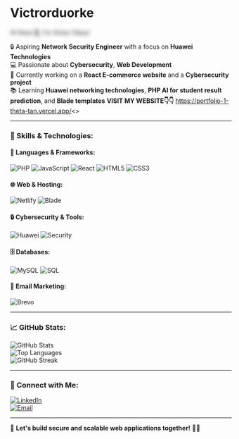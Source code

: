 # Victrorduorke

<span style="filter: blur(5px); cursor: pointer;" title="Hi there 👋, I'm Victor Oduor">
Hi there 👋, I'm Victor Oduor
</span>


🔒 Aspiring **Network Security Engineer** with a focus on **Huawei Technologies**  
💻 Passionate about **Cybersecurity**, **Web Development**  
🚀 Currently working on a **React E-commerce website** and a **Cybersecurity project**  
📚 Learning **Huawei networking technologies**, **PHP AI for student result prediction**, and **Blade templates**
**VISIT MY WEBSITE👇👇**
<a style="text-decoration:none;color:blue; font-size:24px;">https://portfolio-1-theta-tan.vercel.app/<>

---

### 🚀 Skills & Technologies:

#### 🧠 Languages & Frameworks:
![PHP](https://img.shields.io/badge/PHP-777BB4?style=flat&logo=php&logoColor=white)
![JavaScript](https://img.shields.io/badge/JavaScript-F7DF1E?style=flat&logo=javascript&logoColor=black)
![React](https://img.shields.io/badge/React-20232A?style=flat&logo=react&logoColor=61DAFB)
![HTML5](https://img.shields.io/badge/HTML5-E34F26?style=flat&logo=html5&logoColor=white)
![CSS3](https://img.shields.io/badge/CSS3-1572B6?style=flat&logo=css3&logoColor=white)

#### 🌐 Web & Hosting:
![Netlify](https://img.shields.io/badge/Netlify-00C7B7?style=flat&logo=netlify&logoColor=white)
![Blade](https://img.shields.io/badge/Blade_Template-FF2D20?style=flat&logo=laravel&logoColor=white)

#### 🔒 Cybersecurity & Tools:
![Huawei](https://img.shields.io/badge/Huawei-FF0000?style=flat&logo=huawei&logoColor=white)
![Security](https://img.shields.io/badge/Network%20Security-000000?style=flat&logo=protonvpn&logoColor=white)

#### 🗄️ Databases:
![MySQL](https://img.shields.io/badge/MySQL-4479A1?style=flat&logo=mysql&logoColor=white)
![SQL](https://img.shields.io/badge/SQL-336791?style=flat&logo=sqlite&logoColor=white)

#### 📧 Email Marketing:
![Brevo](https://img.shields.io/badge/Brevo-0056FB?style=flat&logo=maildotru&logoColor=white)

---

### 📈 GitHub Stats:
![GitHub Stats](https://github-readme-stats.vercel.app/api?username=victoroduorke&show_icons=true&theme=tokyonight)  
![Top Languages](https://github-readme-stats.vercel.app/api/top-langs/?username=victoroduorke&layout=compact&theme=gruvbox)  
![GitHub Streak](https://github-readme-streak-stats.herokuapp.com/?user=victoroduorke&theme=highcontrast)

---

### 🔗 Connect with Me:

[![LinkedIn](https://img.shields.io/badge/LinkedIn-Connect-blue?style=flat&logo=linkedin)](https://www.linkedin.com/in/vicky-paulke)  
[![Email](https://img.shields.io/badge/Email-Contact-red?style=flat&logo=gmail)](mailto:victoroduor723@gmail.com)

---

🚀 **Let's build secure and scalable web applications together!** 🔐💡
